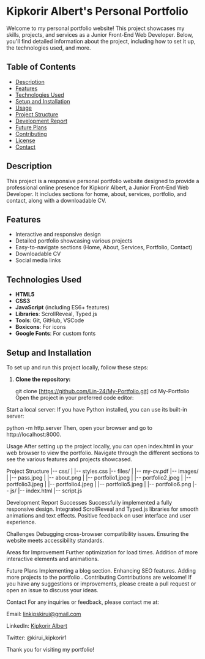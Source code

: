 # Kipkorir Albert's Personal Portfolio

Welcome to my personal portfolio website! This project showcases my skills, projects, and services as a Junior Front-End Web Developer. Below, you'll find detailed information about the project, including how to set it up, the technologies used, and more.

## Table of Contents

- [Description](#description)
- [Features](#features)
- [Technologies Used](#technologies-used)
- [Setup and Installation](#setup-and-installation)
- [Usage](#usage)
- [Project Structure](#project-structure)
- [Development Report](#development-report)
- [Future Plans](#future-plans)
- [Contributing](#contributing)
- [License](#license)
- [Contact](#contact)

## Description

This project is a responsive personal portfolio website designed to provide a professional online presence for Kipkorir Albert, a Junior Front-End Web Developer. It includes sections for home, about, services, portfolio, and contact, along with a downloadable CV.

## Features

- Interactive and responsive design
- Detailed portfolio showcasing various projects
- Easy-to-navigate sections (Home, About, Services, Portfolio, Contact)
- Downloadable CV
- Social media links

## Technologies Used

- **HTML5**
- **CSS3**
- **JavaScript** (including ES6+ features)
- **Libraries**: ScrollReveal, Typed.js
- **Tools**: Git, GitHub, VSCode
- **Boxicons**: For icons
- **Google Fonts**: For custom fonts

## Setup and Installation

To set up and run this project locally, follow these steps:

1. **Clone the repository:**

   git clone [https://github.com/Lin-24/My-Portfolio.git]
   cd My-Portfolio
Open the project in your preferred code editor:


Start a local server:
If you have Python installed, you can use its built-in server:

python -m http.server
Then, open your browser and go to http://localhost:8000.

Usage
After setting up the project locally, you can open index.html in your web browser to view the portfolio. Navigate through the different sections to see the various features and projects showcased.

Project Structure
|-- css/
|   |-- styles.css
|-- files/
|   |-- my-cv.pdf
|-- images/
|   |-- pass.jpeg
|   |-- about.png
|   |-- portfolio1.jpeg
|   |-- portfolio2.jpeg
|   |-- portfolio3.jpeg
|   |-- portfolio4.jpeg
|   |-- portfolio5.jpeg
|   |-- portfolio6.png
|-- js/
|-- index.html
|-- script.js

Development Report
Successes
Successfully implemented a fully responsive design.
Integrated ScrollReveal and Typed.js libraries for smooth animations and text effects.
Positive feedback on user interface and user experience.

Challenges
Debugging cross-browser compatibility issues.
Ensuring the website meets accessibility standards.

Areas for Improvement
Further optimization for load times.
Addition of more interactive elements and animations.

Future Plans
Implementing a blog section.
Enhancing SEO features.
Adding more projects to the portfolio
.
Contributing
Contributions are welcome! If you have any suggestions or improvements, please create a pull request or open an issue to discuss your ideas.



Contact
For any inquiries or feedback, please contact me at:

Email: linkipskirui@gmail.com

LinkedIn: [Kipkorir Albert](https://www.linkedin.com/in/albert-kipkorir)

Twitter: @kirui_kipkorir1

Thank you for visiting my portfolio!

